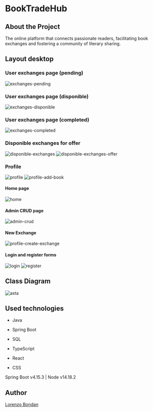 # BookTradeHub

## About the Project

The online platform that connects passionate readers, facilitating book exchanges and fostering a community of literary sharing.

## Layout desktop

### User exchanges page (pending)
![exchanges-pending](https://github.com/LorenzoBondan/BookTradeHub/assets/105743965/a869e3b7-a4e6-4e65-8018-77891c9a5375)

### User exchanges page (disponible)
![exchanges-disponible](https://github.com/LorenzoBondan/BookTradeHub/assets/105743965/a2d0efd3-c632-4622-bb9a-ad98cad437de)

### User exchanges page (completed)
![exchanges-completed](https://github.com/LorenzoBondan/BookTradeHub/assets/105743965/84afc6b8-a700-4a06-84dd-cf20a1999cd4)

### Disponible exchanges for offer
![disponible-exchanges](https://github.com/LorenzoBondan/BookTradeHub/assets/105743965/863d20b7-0a13-4435-a0f7-67b958b52628)
![disponible-exchanges-offer](https://github.com/LorenzoBondan/BookTradeHub/assets/105743965/684bbc99-d8ff-46dc-9b0a-ebb120b954c2)

### Profile
![profile](https://github.com/LorenzoBondan/BookTradeHub/assets/105743965/bef03c95-2425-4347-aace-1e4c75b17af4)
![profile-add-book](https://github.com/LorenzoBondan/BookTradeHub/assets/105743965/b35145f4-c3b7-47a7-9ead-43e488317798)

#### Home page
![home](https://github.com/LorenzoBondan/BookTradeHub/assets/105743965/3b557321-68de-4674-aafc-bdb87a435919)

#### Admin CRUD page
![admin-crud](https://github.com/LorenzoBondan/BookTradeHub/assets/105743965/9c4aab1c-5802-4cf8-bf3a-97bb51613142)

#### New Exchange
![profile-create-exchange](https://github.com/LorenzoBondan/BookTradeHub/assets/105743965/b306a0ca-6735-49e9-bd68-0b229b1bbe10)

#### Login and register forms
![login](https://github.com/LorenzoBondan/BookTradeHub/assets/105743965/1c3fdeb1-ae86-4d86-a937-3a9b5b63efbe)
![register](https://github.com/LorenzoBondan/BookTradeHub/assets/105743965/9cbf00b2-5f5f-46d5-b2b8-8741f40e4857)

## Class Diagram
![asta](https://github.com/LorenzoBondan/BookTradeHub/assets/105743965/f4be88f0-8c1c-42bf-8237-6efc5d62bb61)

## Used technologies

- Java
- Spring Boot
- SQL

- TypeScript
- React
- CSS

Spring Boot v4.15.3 | Node v14.18.2

## Author

[Lorenzo Bondan](HTTPS://WWW.LINKEDIN.COM/IN/LORENZO-BONDAN-108B42236)
